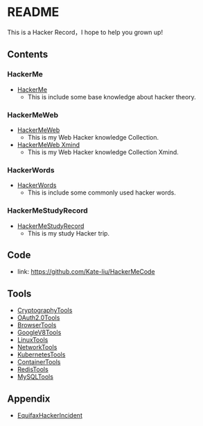 # README

This is a Hacker Record，I hope to help you grown up!

## Contents

### HackerMe

- [HackerMe](HackerMe.md)
  - This is include some base knowledge about hacker theory.



### HackerMeWeb

- [HackerMeWeb](HackerMeWeb.md)
  - This is my Web Hacker knowledge Collection.
- [HackerMeWeb Xmind](HackerMeWeb.xmind)
  - This  is my Web Hacker knowledge Collection Xmind.



### HackerWords

- [HackerWords](HackerWords.md)
  - This is include some commonly used hacker words.



### HackerMeStudyRecord

- [HackerMeStudyRecord](HackerMeStudyRecord.xmind)
  - This is my study Hacker trip.





## Code

- link: https://github.com/Kate-liu/HackerMeCode





## Tools

- [CryptographyTools](Tools/CryptographyTools.md)
- [OAuth2.0Tools](Tools/OAuth2.0Tools.md)
- [BrowserTools](Tools/BrowserTools.md)
- [GoogleV8Tools](Tools/GoogleV8Tools.md)
- [LinuxTools](Tools/LinuxTools.md)
- [NetworkTools](Tools/NetworkTools.md)
- [KubernetesTools](Tools/KubernetesTools.md)
- [ContainerTools](Tools/ContainerTools.md)
- [RedisTools](Tools/RedisTools.md)
- [MySQLTools](Tools/MySQLTools.md)





## Appendix

- [EquifaxHackerIncident](Appendix/EquifaxHackerIncident.md)




